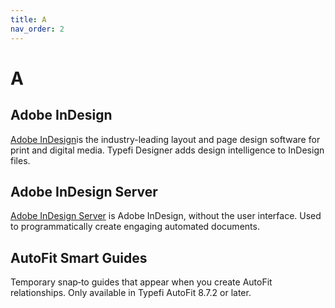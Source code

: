 ```yaml
---
title: A
nav_order: 2
---
```


# A

## Adobe InDesign
[Adobe InDesign](https://www.adobe.com/products/indesign.html)is the industry-leading layout and page design software for print and digital media. Typefi Designer adds design intelligence to InDesign files.

## Adobe InDesign Server
[Adobe InDesign Server](https://www.adobe.com/products/indesignserver.html) is Adobe InDesign, without the user interface. Used to programmatically create engaging automated documents.

## AutoFit Smart Guides
Temporary snap‑to guides that appear when you create AutoFit relationships. Only available in Typefi AutoFit 8.7.2 or later.
